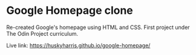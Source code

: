 # Google Homepage clone

Re-created Google's homepage using HTML and CSS. First project under The Odin Project curriculum.

Live link: https://huskyharris.github.io/google-homepage/
